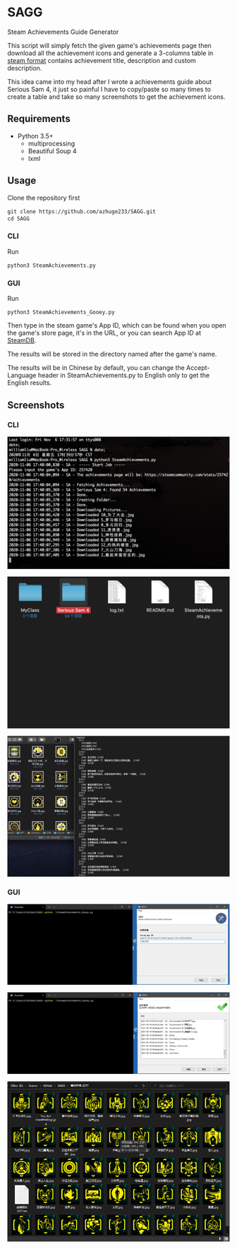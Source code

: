 # SAGG
Steam Achievements Guide Generator

This script will simply fetch the given game's achievements page then download all the achievement icons and generate a 3-columns table in [steam format](https://steamcommunity.com/comment/Guide/formattinghelp) contains achievement title, description and custom description.

This idea came into my head after I wrote a achievements guide about Serious Sam 4, it just so painful I have to copy/paste so many times to create a table and take so many screenshots to get the achievement icons.

## Requirements

- Python 3.5+
    - multiprocessing
    - Beautiful Soup 4
    - lxml

## Usage

Clone the repository first

```shell
git clone https://github.com/azhuge233/SAGG.git
cd SAGG
```

### CLI

Run

```shell
python3 SteamAchievements.py
```

### GUI

Run

```shell
python3 SteamAchievements_Gooey.py
```

Then type in the steam game's App ID, which can be found when you open the game's store page, it's in the URL, or you can search App ID at [SteamDB](https://steamdb.info).

The results will be stored in the directory named after the game's name.

The results will be in Chinese by default, you can change the Accept-Language header in SteamAchievements.py to English only to get the English results.

## Screenshots

### CLI

![CLI1](./pics/CLI1.png)

![CLI2](./pics/CLI2.png)

![CLI3](./pics/CLI3.png)

### GUI

![GUI1](./pics/GUI1.png)

![GUI2](./pics/GUI2.png)

![GUI3](./pics/GUI3.png)
